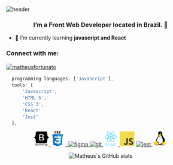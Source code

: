 ![header](https://capsule-render.vercel.app/api?type=waving&color=gradient&customColorList=12&fontColor=2A2B6E&height=225&animation=twinkling&section=header&text=>%20Hello!%20I'm%20Matheus&fontSize=63&fontAlignY=40)
<h3 align="center">I’m a Front Web Developer located in Brazil. 🚀</h3>

- 🌱 I’m currently learning **javascript and React**

<h3 align="left">Connect with me:</h3>
<p align="left">
<a href="https://www.linkedin.com/in/matheus-fortunato-7b8a8521b/" target="blank"><img align="center" src="https://raw.githubusercontent.com/rahuldkjain/github-profile-readme-generator/master/src/images/icons/Social/linked-in-alt.svg" alt="matheusfortunato" height="30" width="40" /></a>
</p>

```JavaScript
  programming languages: ['JavaScript'],
  tools: [
      'Javascript',
      'HTML 5',
      'CSS 3',
      'React'
      'Jest'
  ],
```
<div>
<p align="center" style="display: block; margin: 0 auto"> <a href="https://getbootstrap.com" target="_blank" rel="noreferrer"> <img src="https://raw.githubusercontent.com/devicons/devicon/master/icons/bootstrap/bootstrap-plain-wordmark.svg" alt="bootstrap" width="40" height="40"/> </a> <a href="https://www.w3schools.com/css/" target="_blank" rel="noreferrer"> <img src="https://raw.githubusercontent.com/devicons/devicon/master/icons/css3/css3-original-wordmark.svg" alt="css3" width="40" height="40"/> </a> <a href="https://www.cypress.io" target="_blank" rel="noreferrer"> <img <a href="https://www.figma.com/" target="_blank" rel="noreferrer"> <img src="https://www.vectorlogo.zone/logos/figma/figma-icon.svg" alt="figma" width="40" height="40"/> </a> <a href="https://git-scm.com/" target="_blank" rel="noreferrer"> <img src="https://www.vectorlogo.zone/logos/git-scm/git-scm-icon.svg" alt="git" width="40" height="40"/> </a> 
<a href="https://developer.mozilla.org/en-US/docs/Web/JavaScript" target="_blank" rel="noreferrer"> <a href="https://reactjs.org/" target="_blank" rel="noreferrer"> <img src="https://raw.githubusercontent.com/devicons/devicon/master/icons/react/react-original-wordmark.svg" alt="react" width="40" height="40"/> </a> <img src="https://raw.githubusercontent.com/devicons/devicon/master/icons/javascript/javascript-original.svg" alt="javascript" width="40" height="40"/> </a>  <a href="https://jestjs.io" target="_blank" rel="noreferrer"> <img src="https://www.vectorlogo.zone/logos/jestjsio/jestjsio-icon.svg" alt="jest" width="40" height="40"/> </a> <a href="https://www.linux.org/" target="_blank" rel="noreferrer"> <img src="https://raw.githubusercontent.com/devicons/devicon/master/icons/linux/linux-original.svg" alt="linux" width="40" height="40"/> </a>



<div align="center">

![Matheus´s GitHub stats](https://github-readme-stats.vercel.app/api?username=fortunadev&show_icons=true&theme=tokyonight)

</div>



